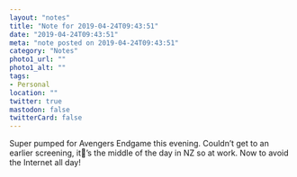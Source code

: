 ```yaml
---
layout: "notes"
title: "Note for 2019-04-24T09:43:51"
date: "2019-04-24T09:43:51"
meta: "note posted on 2019-04-24T09:43:51"
category: "Notes"
photo1_url: ""
photo1_alt: ""
tags:
- Personal
location: ""
twitter: true
mastodon: false
twitterCard: false
---
```

Super pumped for Avengers Endgame this evening. Couldn’t get to an earlier screening, it’s the middle of the day in NZ so at work. Now to avoid the Internet all day!
